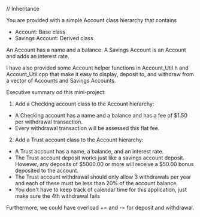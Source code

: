// Inheritance

You are provided with a simple Account class hierarchy that contains
- Account: Base class
- Savings Account: Derived class

An Account has a name and a balance.
A Savings Account is an Account and adds an interest rate.

I have also provided some Account helper functions in Account_Util.h and Account_Util.cpp that make it easy to display, deposit to, and withdraw from a vector of Accounts and Savings Accounts.

Executive summary od this mini-project:

1) Add a Checking account class to the Account hierarchy: 
- A Checking account has a name and a balance and has a fee of $1.50 per withdrawal transaction. 
- Every withdrawal transaction will be assessed this flat fee.

2. Add a Trust account class to the Account hierarchy: 
- A Trust account has a name, a balance, and an interest rate.
- The Trust account deposit works just like a savings account deposit. However, any deposits of $5000.00 or more will receive a $50.00 bonus deposited to the account.    
- The Trust account withdrawal should only allow 3 withdrawals per year and each of these must be less than 20% of the account balance.
- You don't have to keep track of calendar time for this application, just make sure the 4th withdrawal fails
    
Furthermore, we could have overload += and -= for deposit and withdrawal.
